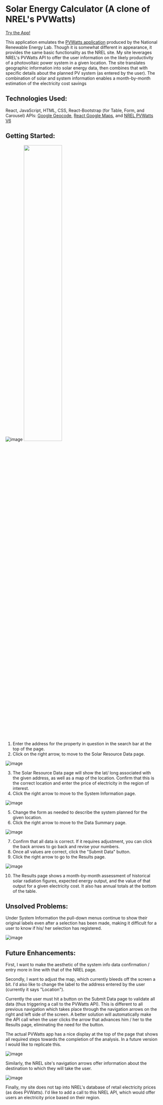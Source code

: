 # Solar Energy Calculator (A clone of NREL's PVWatts)

[Try the App!](https://solar-energy-calculator.herokuapp.com/)

This application emulates the [PVWatts application](https://pvwatts.nrel.gov/) produced by the National Renewable Energy Lab. Though it is somewhat different in appearance, it provides the same basic functionality as the NREL site. My site leverages NREL's PVWatts API to offer the user information on the likely productivity of a photovoltaic power system in a given location. The site translates geographic information into solar energy data, then combines that with specific details about the planned PV system (as entered by the user). The combination of solar and system information enables a month-by-month estimation of the electricity cost savings 

## Technologies Used: 

React, JavaScript, HTML, CSS, React-Bootstrap (for Table, Form, and Carousel)
APIs: [Google Geocode](https://maps.googleapis.com/maps/api/geocode/json), [React Google Maps](https://react-google-maps-api-docs.netlify.app/), and [NREL PVWatts V6](https://developer.nrel.gov/docs/solar/pvwatts/v6/)

## Getting Started: 


![image]()
<img src="https://user-images.githubusercontent.com/11179812/127500409-9541e2d9-f75d-480c-8201-e4f4df2ab2f8.png" width="50%" height="50%" />
1. Enter the address for the property in question in the search bar at the top of the page. 
2. Click on the right arrow, to move to the Solar Resource Data page. 

![image](https://user-images.githubusercontent.com/11179812/127501075-66b13e7b-8114-49c4-8ce8-58015fbb404f.png)

3. The Solar Resource Data page will show the lat/ long associated with the given address, as well as a map of the location. Confirm that this is the correct location and enter the price of electricity in the region of interest. 
4. Click the right arrow to move to the System Information page. 

![image](https://user-images.githubusercontent.com/11179812/127501303-b5b6932e-d624-44af-aadf-f2521a485475.png)

5. Change the form as needed to describe the system planned for the given location. 
6. Click the right arrow to move to the Data Summary page. 

![image](https://user-images.githubusercontent.com/11179812/127501585-62cbc404-4989-46a1-98fb-970279bdeb95.png)

7. Confirm that all data is correct. If it requires adjustment, you can click the back arrows to go back and revise your numbers. 
8. Once all values are correct, click the "Submit Data" button. 
9. Click the right arrow to go to the Results page. 

![image](https://user-images.githubusercontent.com/11179812/127502066-34e0b4e0-7a01-47ce-901e-f533de92a994.png)

10. The Results page shows a month-by-month assessment of historical solar radiation figures, expected energy output, and the value of that output for a given electricity cost. It also has annual totals at the bottom of the table. 




## Unsolved Problems: 

Under System Information the pull-down menus continue to show their original labels even after a selection has been made, making it difficult for a user to know if his/ her selection has registered. 

![image](https://user-images.githubusercontent.com/11179812/127494604-d101a696-13db-47a4-a75b-4d33cb75b294.png)


## Future Enhancements: 

First, I want to make the aesthetic of the system info data confirmation / entry more in line with that of the NREL page. 

Secondly, I want to adjust the map, which currently bleeds off the screen a bit. I'd also like to change the label to the address entered by the user (currently it says "Location"). 

Currently the user must hit a button on the Submit Data page to validate all data (thus triggering a call to the PVWatts API). This is different to all previous navigation which takes place through the navigation arrows on the right and left side of the screen. A better solution will automatically make the API call when the user clicks the arrow that advances him / her to the Results page, eliminating the need for the button. 

The actual PVWatts app has a nice display at the top of the page that shows all required steps towards the completion of the analysis. In a future version I would like to replicate this. 

![image](https://user-images.githubusercontent.com/11179812/127490311-8860f570-8363-4f93-99c3-30e60f4be933.png)

Similarly, the NREL site's navigation arrows offer information about the destination to which they will take the user. 

![image](https://user-images.githubusercontent.com/11179812/127490704-a0722c53-0459-4d5f-b089-4a4bef3c3ee2.png)

Finally, my site does not tap into NREL's database of retail electricity prices (as does PVWatts). I'd like to add a call to this NREL API, which would offer users an electricity price based on their region. 



